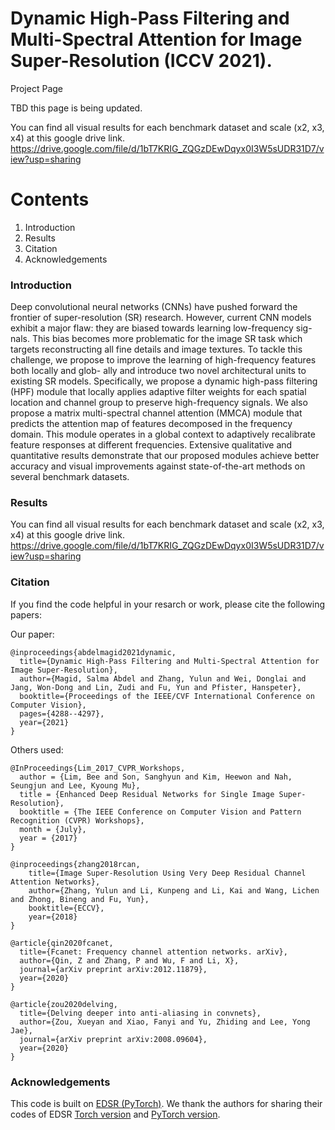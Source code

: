 #  Dynamic High-Pass Filtering and Multi-Spectral Attention for Image Super-Resolution (ICCV 2021).
Project Page

TBD this page is being updated.


You can find all visual results for each benchmark dataset and scale (x2, x3, x4) at this google drive link.  
https://drive.google.com/file/d/1bT7KRIG_ZQGzDEwDqyx0I3W5sUDR31D7/view?usp=sharing

 # Contents
 1. Introduction
 2. Results
 3. Citation
 4. Acknowledgements 


### Introduction

Deep convolutional neural networks (CNNs) have pushed forward the frontier of super-resolution (SR) research. However, current CNN models exhibit a major flaw: they are biased towards learning low-frequency sig- nals. This bias becomes more problematic for the image SR task which targets reconstructing all fine details and image textures. To tackle this challenge, we propose to improve the learning of high-frequency features both locally and glob- ally and introduce two novel architectural units to existing SR models. Specifically, we propose a dynamic high-pass filtering (HPF) module that locally applies adaptive filter weights for each spatial location and channel group to preserve high-frequency signals. We also propose a matrix multi-spectral channel attention (MMCA) module that predicts the attention map of features decomposed in the frequency domain. This module operates in a global context to adaptively recalibrate feature responses at different frequencies. Extensive qualitative and quantitative results demonstrate that our proposed modules achieve better accuracy and visual improvements against state-of-the-art methods on several benchmark datasets.


### Results

You can find all visual results for each benchmark dataset and scale (x2, x3, x4) at this google drive link.  
https://drive.google.com/file/d/1bT7KRIG_ZQGzDEwDqyx0I3W5sUDR31D7/view?usp=sharing

### Citation
If you find the code helpful in your resarch or work, please cite the following papers:

Our paper:
```
@inproceedings{abdelmagid2021dynamic,
  title={Dynamic High-Pass Filtering and Multi-Spectral Attention for Image Super-Resolution},
  author={Magid, Salma Abdel and Zhang, Yulun and Wei, Donglai and Jang, Won-Dong and Lin, Zudi and Fu, Yun and Pfister, Hanspeter},
  booktitle={Proceedings of the IEEE/CVF International Conference on Computer Vision},
  pages={4288--4297},
  year={2021}
}
```

Others used:

```
@InProceedings{Lim_2017_CVPR_Workshops,
  author = {Lim, Bee and Son, Sanghyun and Kim, Heewon and Nah, Seungjun and Lee, Kyoung Mu},
  title = {Enhanced Deep Residual Networks for Single Image Super-Resolution},
  booktitle = {The IEEE Conference on Computer Vision and Pattern Recognition (CVPR) Workshops},
  month = {July},
  year = {2017}
}

@inproceedings{zhang2018rcan,
    title={Image Super-Resolution Using Very Deep Residual Channel Attention Networks},
    author={Zhang, Yulun and Li, Kunpeng and Li, Kai and Wang, Lichen and Zhong, Bineng and Fu, Yun},
    booktitle={ECCV},
    year={2018}
}

@article{qin2020fcanet,
  title={Fcanet: Frequency channel attention networks. arXiv},
  author={Qin, Z and Zhang, P and Wu, F and Li, X},
  journal={arXiv preprint arXiv:2012.11879},
  year={2020}
}

@article{zou2020delving,
  title={Delving deeper into anti-aliasing in convnets},
  author={Zou, Xueyan and Xiao, Fanyi and Yu, Zhiding and Lee, Yong Jae},
  journal={arXiv preprint arXiv:2008.09604},
  year={2020}
}

```

### Acknowledgements
This code is built on [EDSR (PyTorch)](https://github.com/thstkdgus35/EDSR-PyTorch). We thank the authors for sharing their codes of EDSR [Torch version](https://github.com/LimBee/NTIRE2017) and [PyTorch version](https://github.com/thstkdgus35/EDSR-PyTorch).
